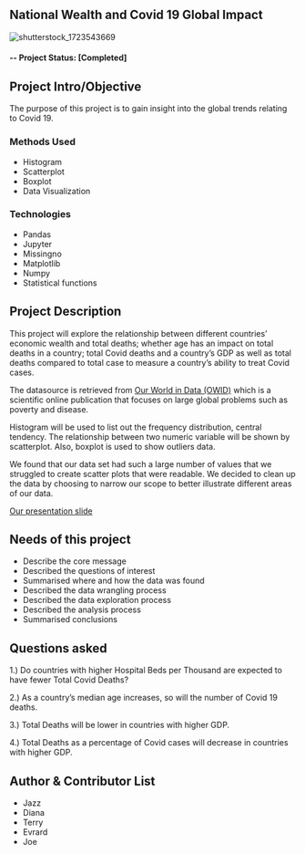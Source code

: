 ## National Wealth and Covid 19 Global Impact

![shutterstock_1723543669](https://user-images.githubusercontent.com/74483428/105628352-7bc8f080-5e90-11eb-8f07-e9c0d07236c8.jpg)

#### -- Project Status: [Completed]

## Project Intro/Objective
The purpose of this project is to gain insight into the global trends relating to Covid 19. 

### Methods Used
* Histogram 
* Scatterplot 
* Boxplot 
* Data Visualization

### Technologies
* Pandas
* Jupyter
* Missingno
* Matplotlib
* Numpy
* Statistical functions

## Project Description
This project will explore the relationship between different countries’ economic wealth and total deaths; whether age has an impact on total deaths in a country; total Covid deaths and a country’s GDP as well as total deaths compared to total case to measure a country’s ability to treat Covid cases. 

The datasource is retrieved from [Our World in Data (OWID)](https://ourworldindata.org/coronavirus-source-data) which is a scientific online publication that focuses on large global problems such as poverty and disease.

Histogram will be used to list out the frequency distribution, central tendency. The relationship between two numeric variable will be shown by scatterplot. Also, boxplot is used to show outliers data.

We found that our data set had such a large number of values that we struggled to create scatter plots that were readable. We decided to clean up the data by choosing to narrow our scope to better illustrate different areas of our data.  

[Our presentation slide](https://docs.google.com/presentation/d/1IVxIKx6Hwh8SMD9wYgioWpidDdyapg7p00RlPzBdtH4/edit?usp=sharing)

## Needs of this project
- Describe the core message
- Described the questions of interest
- Summarised where and how the data was found
- Described the data wrangling process
- Described the data exploration process
- Described the analysis process
- Summarised conclusions

## Questions asked 
1.) Do countries with higher Hospital Beds per Thousand are expected to have fewer Total Covid Deaths?

2.) As a country’s median age increases, so will the number of Covid 19 deaths.

3.) Total Deaths will be lower in countries with higher GDP.

4.) Total Deaths as a percentage of Covid cases will decrease in countries with higher GDP.

## Author & Contributor List
* Jazz
* Diana
* Terry
* Evrard
* Joe
